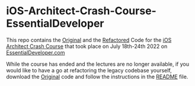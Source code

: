 # iOS-Architect-Crash-Course-EssentialDeveloper

This repo contains the [Original](https://github.com/YSBoomOfficial/iOS-Architect-Crash-Course-EssentialDeveloper/tree/main/iACC%20Project%20July%202022%20Original) and the [Refactored](https://github.com/YSBoomOfficial/iOS-Architect-Crash-Course-EssentialDeveloper/tree/main/iACC%20Project%20July%202022%20Refactored) Code for the [iOS Architect Crash Course](https://www.essentialdeveloper.com/ios-architect-crash-course/july-2022-fb5e) that took place on July 18th-24th 2022 on [EssentialDeveloper.com](https://www.essentialdeveloper.com)

While the course has ended and the lectures are no longer available, if you would like to have a go at refactoring the legacy codebase yourself, download the [Original](https://github.com/YSBoomOfficial/iOS-Architect-Crash-Course-EssentialDeveloper/tree/main/iACC%20Project%20July%202022%20Original) code and follow the instructions in the [README](https://github.com/YSBoomOfficial/iOS-Architect-Crash-Course-EssentialDeveloper/blob/main/iACC%20Project%20July%202022%20Original/README.md) file.
